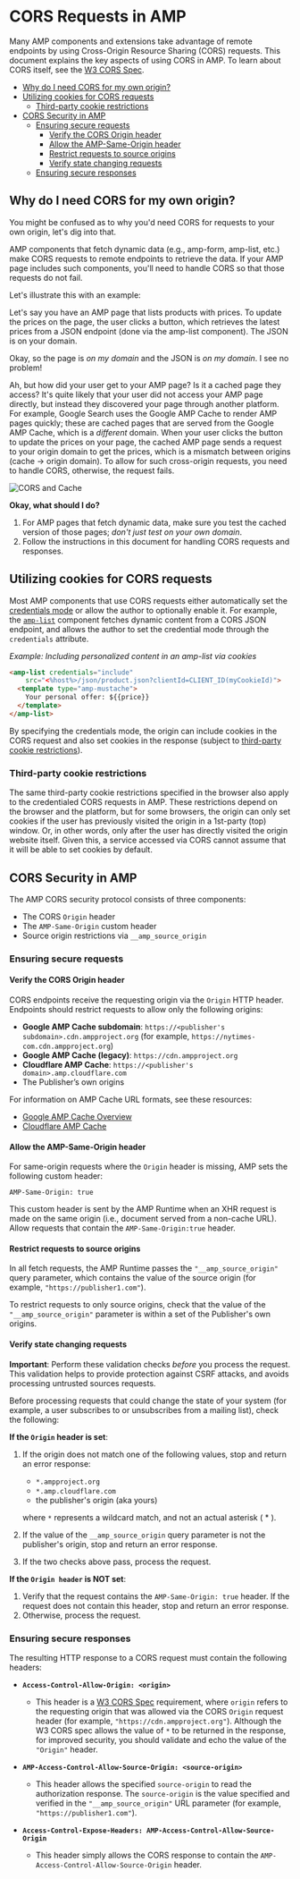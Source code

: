 <!---
Copyright 2016 The AMP HTML Authors. All Rights Reserved.

Licensed under the Apache License, Version 2.0 (the "License");
you may not use this file except in compliance with the License.
You may obtain a copy of the License at

      http://www.apache.org/licenses/LICENSE-2.0

Unless required by applicable law or agreed to in writing, software
distributed under the License is distributed on an "AS-IS" BASIS,
WITHOUT WARRANTIES OR CONDITIONS OF ANY KIND, either express or implied.
See the License for the specific language governing permissions and
limitations under the License.
-->

# CORS Requests in AMP

Many AMP components and extensions take advantage of remote endpoints by using
Cross-Origin Resource Sharing (CORS) requests.  This document explains the key
aspects of using CORS in AMP.  To learn about CORS itself, see the
[W3 CORS Spec](https://www.w3.org/TR/cors/). 

* [Why do I need CORS for my own origin?](#why-do-i-need-cors-for-my-own-origin)
* [Utilizing cookies for CORS requests](#utilizing-cookies-for-cors-requests)
  * [Third-party cookie restrictions](#third-party-cookie-restrictions)
* [CORS Security in AMP](#cors-security-in-amp)
  * [Ensuring secure requests](#ensuring-secure-requests)
    * [Verify the CORS Origin header](#verify-the-cors-origin-header)
    * [Allow the AMP-Same-Origin header](#allow-the-amp-same-origin-header)
    * [Restrict requests to source origins](#restrict-requests-to-source-origins)
    * [Verify state changing requests](#verify-state-changing-requests)
  * [Ensuring secure responses](#ensuring-secure-responses)


## Why do I need CORS for my own origin?

You might be confused as to why you'd need CORS for requests to your own origin,
let's dig into that.
 
AMP components that fetch dynamic data (e.g., amp-form, amp-list, etc.) make
CORS requests to remote endpoints to retrieve the data.  If your AMP page
includes such components, you'll need to handle CORS so that those requests do
not fail.
 
Let's illustrate this with an example:
 
Let's say you have an AMP page that lists products with prices. To update the
prices on the page, the user clicks a button, which retrieves the latest prices
from a JSON endpoint (done via the amp-list component). The JSON is on your
domain.
 
Okay, so the page is *on my domain* and the JSON is *on my domain*.  I see no
problem!
 
Ah, but how did your user get to your AMP page?  Is it a cached page they
access? It's quite likely that your user did not access your AMP page directly,
but instead they discovered your page through another platform. For example,
Google Search uses the Google AMP Cache to render AMP pages quickly; these are
cached pages that are served from the Google AMP Cache, which is a *different*
domain. When your user clicks the button to update the prices on your page, the
cached AMP page sends a request to your origin domain to get the prices, which
is a mismatch between origins (cache -> origin domain). To allow for such
cross-origin requests, you need to handle CORS, otherwise, the request fails.

<amp-img alt="CORS and Cache" layout="responsive" src="https://www.ampproject.org/static/img/docs/CORS_with_Cache.png" width="809" height="391">
  <noscript>
    <img alt="CORS and Cache" src="https://www.ampproject.org/static/img/docs/CORS_with_Cache.png" />
  </noscript>
</amp-img>

**Okay, what should I do?**
 
1.  For AMP pages that fetch dynamic data, make sure you test the cached version
    of those pages; *don't just test on your own domain*.
2.  Follow the instructions in this document for handling CORS requests and
    responses.


## Utilizing cookies for CORS requests

Most AMP components that use CORS requests either automatically set the
[credentials mode](https://fetch.spec.whatwg.org/#concept-request-credentials-mode)
or allow the author to optionally enable it. For example, the
[`amp-list`](https://www.ampproject.org/docs/reference/components/amp-list)
component fetches dynamic content from a CORS JSON endpoint, and allows the
author to set the credential mode through the `credentials` attribute.

*Example: Including personalized content in an amp-list via cookies*

```html
<amp-list credentials="include" 
    src="<%host%>/json/product.json?clientId=CLIENT_ID(myCookieId)">
  <template type="amp-mustache">
    Your personal offer: ${{price}}
  </template>
</amp-list>
```

By specifying the credentials mode, the origin can include cookies in the CORS
request and also set cookies in the response (subject to
[third-party cookie restrictions](#third-party-cookie-restrictions)).

### Third-party cookie restrictions

The same third-party cookie restrictions specified in the browser also apply to
the credentialed CORS requests in AMP. These restrictions depend on the browser
and the platform, but for some browsers, the origin can only set cookies if the
user has previously visited the origin in a 1st-party (top) window. Or, in other
words, only after the user has directly visited the origin website itself. Given
this, a service accessed via CORS cannot assume that it will be able to set
cookies by default.

## CORS Security in AMP

The AMP CORS security protocol consists of three components: 
 
- The CORS `Origin` header
- The `AMP-Same-Origin` custom header
- Source origin restrictions via `__amp_source_origin`

### Ensuring secure requests

#### Verify the CORS Origin header

CORS endpoints receive the requesting origin via the `Origin` HTTP header.
Endpoints should restrict requests to allow only the following origins:
 
- **Google AMP Cache subdomain**: `https://<publisher's subdomain>.cdn.ampproject.org`
  (for example, `https://nytimes-com.cdn.ampproject.org`)
- **Google AMP Cache (legacy)**: `https://cdn.ampproject.org`
- **Cloudflare AMP Cache**: `https://<publisher's domain>.amp.cloudflare.com`
- The Publisher’s own origins

For information on AMP Cache URL formats, see these resources:
- [Google AMP Cache Overview](https://developers.google.com/amp/cache/overview)
- [Cloudflare AMP Cache](https://amp.cloudflare.com/)

#### Allow the AMP-Same-Origin header

For same-origin requests where the `Origin` header is missing, AMP sets the
following custom header: 

```text
AMP-Same-Origin: true
```

This custom header is sent by the AMP Runtime when an XHR request is made on
the same origin (i.e., document served from a non-cache URL). Allow requests
that contain the `AMP-Same-Origin:true` header.

#### Restrict requests to source origins

In all fetch requests, the AMP Runtime passes the `"__amp_source_origin"` query
parameter, which contains the value of the source origin (for example,
`"https://publisher1.com"`). 
 
To restrict requests to only source origins, check that the value of the
`"__amp_source_origin"` parameter is within a set of the Publisher's own
origins. 
 
#### Verify state changing requests

**Important**: Perform these validation checks *before* you
process the request. This validation helps to provide protection against CSRF
attacks, and avoids processing untrusted sources requests.
 
Before processing requests that could change the state of your system (for
example, a user subscribes to or unsubscribes from a mailing list), check the
following:

**If the `Origin` header is set**:
 
1.  If the origin does not match one of the following values, stop and return an error
    response:
    - `*.ampproject.org`
    - `*.amp.cloudflare.com`
    - the publisher's origin (aka yours)
    
    where `*` represents a wildcard match, and not an actual asterisk ( * ).
    
2.  If the value of the `__amp_source_origin` query parameter is not the
    publisher's origin, stop and return an error response.
3.  If the two checks above pass, process the request. 

**If the `Origin header` is NOT set**:
 
1.  Verify that the request contains the `AMP-Same-Origin: true` header. If the
    request does not contain this header, stop and return an error response.
2.  Otherwise, process the request.

### Ensuring secure responses

The resulting HTTP response to a CORS request must contain the following
headers:
 
* **`Access-Control-Allow-Origin: <origin>`**
  * This header is a [W3 CORS Spec](https://www.w3.org/TR/cors/) requirement,
    where `origin` refers to the requesting origin that was allowed via the CORS
    `Origin` request header (for example, `"https://cdn.ampproject.org"`).
    Although the W3 CORS spec allows the value of `*` to be returned in the
    response, for improved security, you should validate and echo the value of
    the `"Origin"` header.

* **`AMP-Access-Control-Allow-Source-Origin: <source-origin>`**
  * This header allows the specified `source-origin` to read the authorization
    response. The `source-origin` is the value specified and verified in the
    `"__amp_source_origin"` URL parameter (for example,
    `"https://publisher1.com"`).
    
* **`Access-Control-Expose-Headers: AMP-Access-Control-Allow-Source-Origin`**
  * This header simply allows the CORS response to contain the
    `AMP-Access-Control-Allow-Source-Origin` header.

